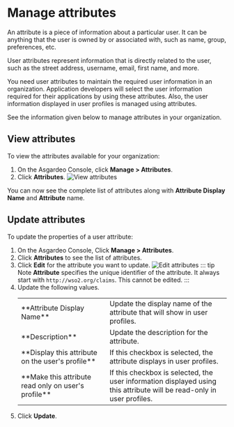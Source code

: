 # Manage attributes

An attribute is a piece of information about a particular user. It can be anything that the user is owned by or associated with, such as name, group, preferences, etc. 

User attributes represent information that is directly related to the user, such as the street address, username, email, first name, and more.

You need user attributes to maintain the required user information in an organization. Application developers will select the user information required for their applications by using these attributes. Also, the user information displayed in user profiles is managed using attributes.

See the information given below to manage attributes in your organization.

## View attributes
To view the attributes available for your organization:
1. On the Asgardeo Console, click **Manage > Attributes**.
2. Click **Attributes**.
   <img :src="$withBase('/assets/img/guides/organization/attributes/view-attributes.png')" alt="View attributes">

You can now see the complete list of attributes along with **Attribute Display Name** and **Attribute** name.

## Update attributes
To update the properties of a user attribute:
1. On the Asgardeo Console, Click **Manage > Attributes**.
2. Click **Attributes** to see the list of attributes.
3. Click **Edit** for the attribute you want to update.
   <img :src="$withBase('/assets/img/guides/organization/attributes/edit-attributes.png')" alt="Edit attributes"> 
   ::: tip Note
     **Attribute** specifies the unique identifier of the attribute. It always start with `http://wso2.org/claims`. This cannot be edited.
   :::
4. Update the following values.
   <table>
      <tbody>
         <tr>
            <td>**Attribute Display Name**</td>
            <td>Update the display name of the attribute that will show in user profiles.</td>
         </tr>
         <tr>
              <td>**Description**</td>
              <td>Update the description for the attribute.</td>
         </tr>
       <tr>
             <td>**Display this attribute on the user's profile**</td>
             <td>If this checkbox is selected, the attribute displays in user profiles.</td>
        </tr>
        <tr>
           <td>**Make this attribute read only on user's profile**</td>
           <td>If this checkbox is selected, the user information displayed using this attribute will be read-only in user profiles.</td>
      </tr>
      </tbody>
   </table>
6. Click **Update**.
